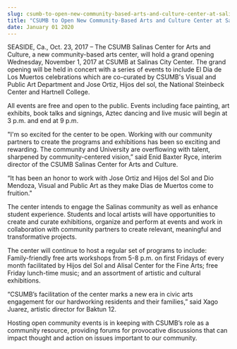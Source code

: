 ```yaml
---
slug: csumb-to-open-new-community-based-arts-and-culture-center-at-salinas-city-center
title: "CSUMB to Open New Community-Based Arts and Culture Center at Salinas City Center"
date: January 01 2020
---
```


<p>SEASIDE, Ca., Oct. 23, 2017 – The CSUMB Salinas Center for Arts and Culture, a new community-based arts center, will hold a grand opening Wednesday, November 1, 2017 at CSUMB at Salinas City Center.  The grand opening will be held in concert with a series of events to include El Dia de Los Muertos celebrations which are co-curated by CSUMB's Visual and Public Art Department and Jose Ortiz, Hijos del sol, the National Steinbeck Center and Hartnell College.</p><p>All events are free and open to the public. Events including face painting, art exhibits, book talks and signings, Aztec dancing and live music will begin at 3 p.m. and end at 9 p.m.</p><p>"I'm so excited for the center to be open. Working with our community partners to create the programs and exhibitions has been so exciting and rewarding. The community and University are overflowing with talent, sharpened by community-centered vision,” said Enid Baxter Ryce, interim director of the CSUMB Salinas Center for Arts and Culture.</p><p>“It has been an honor to work with Jose Ortiz and Hijos del Sol and Dio Mendoza, Visual and Public Art as they make Dias de Muertos come to fruition."</p><p>The center intends to engage the Salinas community as well as enhance student experience. Students and local artists will have opportunities to create and curate exhibitions, organize and perform at events and work in collaboration with community partners to create relevant, meaningful and transformative projects.</p><p>The center will continue to host a regular set of programs to include: Family-friendly free arts workshops from 5-8 p.m. on first Fridays of every month facilitated by Hijos del Sol and Alisal Center for the Fine Arts; free Friday lunch-time music; and an assortment of artistic and cultural exhibitions.</p><p>“CSUMB’s facilitation of the center marks a new era in civic arts engagement for our hardworking residents and their families,” said Xago Juarez, artistic director for Baktun 12.</p><p>Hosting open community events is in keeping with CSUMB’s role as a community resource, providing forums for provocative discussions that can impact thought and action on issues important to our community.</p>
